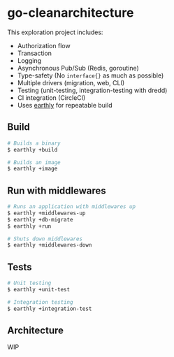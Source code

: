# go-cleanarchitecture
This exploration project includes:

- Authorization flow
- Transaction
- Logging
- Asynchronous Pub/Sub (Redis, goroutine)
- Type-safety (No `interface{}` as much as possible)
- Multiple drivers (migration, web, CLI)
- Testing (unit-testing, integration-testing with dredd)
- CI integration (CircleCI)
- Uses [earthly](https://github.com/earthly/earthly) for repeatable build

## Build
```sh
# Builds a binary
$ earthly +build

# Builds an image
$ earthly +image
```

## Run with middlewares
```sh
# Runs an application with middlewares up
$ earthly +middlewares-up
$ earthly +db-migrate
$ earthly +run

# Shuts down middlewares
$ earthly +middlewares-down
```

## Tests
```sh
# Unit testing
$ earthly +unit-test

# Integration testing
$ earthly +integration-test
```

## Architecture
WIP
